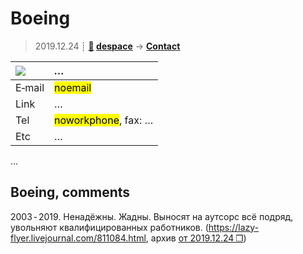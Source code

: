 # Boeing
> 2019.12.24 ┊ **[🚀](../index/index.md) [despace](index.md)** → **[Contact](contact.md)**

|[![](file/cooperation//_logo1_thumb.jpg)](file/cooperation//_logo1.png)|*…*|
|:--|:--|
|E‑mail| <mark>noemail</mark> |
|Link| … |
|Tel| <mark>noworkphone</mark>, fax: … |
|Etc| … |

…

<p style="page-break-after:always"> </p>

## Boeing, comments

2003 ‑ 2019. Ненадёжны. Жадны. Выносят на аутсорс всё подряд, увольняют квалифицированных работников. (<https://lazy-flyer.livejournal.com/811084.html>, архив [от 2019.12.24 ❐](f/contact/b/boeing_doc001.pdf))

